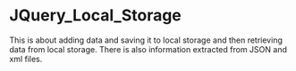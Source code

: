 # JQuery_Local_Storage
This is about adding data and saving it to local storage and then retrieving data from local storage. There is also information extracted from JSON and xml files.
